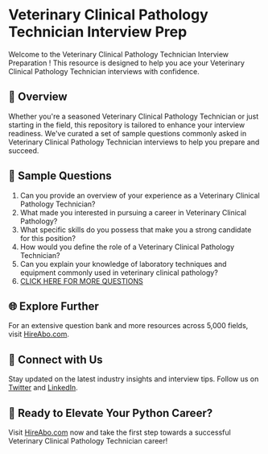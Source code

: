 # Veterinary Clinical Pathology Technician Interview Prep

Welcome to the Veterinary Clinical Pathology Technician Interview Preparation ! This resource is designed to help you ace your Veterinary Clinical Pathology Technician interviews with confidence.

## 🚀 Overview

Whether you're a seasoned Veterinary Clinical Pathology Technician or just starting in the field, this repository is tailored to enhance your interview readiness. We've curated a set of sample questions commonly asked in Veterinary Clinical Pathology Technician interviews to help you prepare and succeed.

## 📝 Sample Questions

1. Can you provide an overview of your experience as a Veterinary Clinical Pathology Technician?
2. What made you interested in pursuing a career in Veterinary Clinical Pathology?
3. What specific skills do you possess that make you a strong candidate for this position?
4. How would you define the role of a Veterinary Clinical Pathology Technician?
5. Can you explain your knowledge of laboratory techniques and equipment commonly used in veterinary clinical pathology?
6. [CLICK HERE FOR MORE QUESTIONS](https://hireabo.com/job/24_1_35/Veterinary%20Clinical%20Pathology%20Technician)

## 🌐 Explore Further

For an extensive question bank and more resources across 5,000 fields, visit [HireAbo.com](https://www.hireabo.com).

## 📱 Connect with Us

Stay updated on the latest industry insights and interview tips. Follow us on [Twitter](https://twitter.com/hireabo) and [LinkedIn](https://www.linkedin.com/in/hire-abo-3609972a8/).

## 🚀 Ready to Elevate Your Python Career?

Visit [HireAbo.com](https://www.hireabo.com) now and take the first step towards a successful Veterinary Clinical Pathology Technician career!
